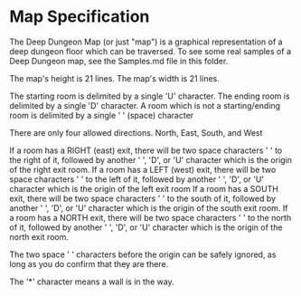# Map Specification

The Deep Dungeon Map (or just "map") is a graphical representation of a deep dungeon floor which can be traversed. To see some real samples of a Deep Dungeon map, see the Samples.md file in this folder.

The map's height is 21 lines.
The map's width is 21 lines.

The starting room is delimited by a single 'U' character.
The ending room is delimited by a single 'D' character.
A room which is not a starting/ending room is delimited by a single ' ' (space) character

There are only four allowed directions. North, East, South, and West

If a room has a RIGHT (east) exit, there will be two space characters ' ' to the right of it, followed by another ' ', 'D', or 'U' character which is the origin of the right exit room.
If a room has a LEFT (west) exit, there will be two space characters ' ' to the left of it, followed by another ' ', 'D', or 'U' character which is the origin of the left exit room
If a room has a SOUTH exit, there will be two space characters ' ' to the south of it, followed by another ' ', 'D', or 'U' character which is the origin of the south exit room.
If a room has a NORTH exit, there will be two space characters ' ' to the north of it, followed by another ' ', 'D', or 'U' character which is the origin of the north exit room.

The two space ' ' characters before the origin can be safely ignored, as long as you do confirm that they are there.

The '*' character means a wall is in the way.
